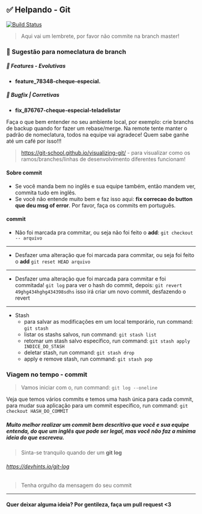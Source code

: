 ## ✅️ Helpando - Git

[![Build Status](https://travis-ci.org/joemccann/dillinger.svg?branch=master)](https://travis-ci.org/joemccann/dillinger)

> Aqui vai um lembrete, por favor não commite na branch master!

###  🎩 Sugestão para nomeclatura de branch

##### 🎩 Features - Evolutivas
- **feature_78348-cheque-especial.**

##### 🎩  Bugfix | Corretivas
- **fix_876767-cheque-especial-teladelistar**

Faça o que bem entender no seu ambiente local, por exemplo: crie branchs de backup quando for fazer um rebase/merge. Na remote tente manter o padrão de nomeclatura, todos na equipe vai agradece! Quem sabe ganhe até um café por isso!!!

> https://git-school.github.io/visualizing-git/ - para visualizar como os ramos/branches/linhas de desenvolvimento diferentes funcionam!

#### Sobre commit
- Se você manda bem no inglês e sua equipe também, então mandem ver, commita tudo em inglês.
- Se você não entende muito bem e faz isso aqui: **fix correcao do button que deu msg of error**. Por favor, faça os commits em português.

#### commit
- Não foi marcada pra commitar, ou seja não foi feito o **add**:
```git checkout -- arquivo```
---
- Desfazer uma alteração que foi marcada para commitar, ou seja foi feito o **add**
```git reset HEAD arquivo```
---
- Desfazer uma alteração que foi marcada para commitar e foi commitada!
```git log``` para ver o hash do commit, depois:
```git revert 49ghg434hghg434398sdhs``` isso irá criar um novo commit, desfazendo o revert
---
- Stash
  * para salvar as modificações em um local temporário, run command: ```git stash```
  * listar os stashs salvos, run command: ```git stash list```
  * retomar um stash salvo específico, run command: ```git stash apply INDICE_DO_STASH```
  * deletar stash, run command: ```git stash drop```
  * apply e remove stash, run command: ```git stash pop```
  
### Viagem no tempo - commit
> Vamos iniciar com o, run command: ```git log --oneline```

Veja que temos vários commits e temos uma hash única para cada commit, para mudar sua aplicação para um commit específico, run command: ```git checkout HASH_DO_COMMIT```

##### Muito melhor realizar um commit bem descritivo que você e sua equipe entenda, do que um inglês que pode ser legal, mas você não faz a mínima ideia do que escreveu.

> Sinta-se tranquilo quando der um **git log**
###### https://devhints.io/git-log
> Tenha orgulho da mensagem do seu commit 

---

#### Quer deixar alguma ideia? Por gentileza, faça um pull request <3
